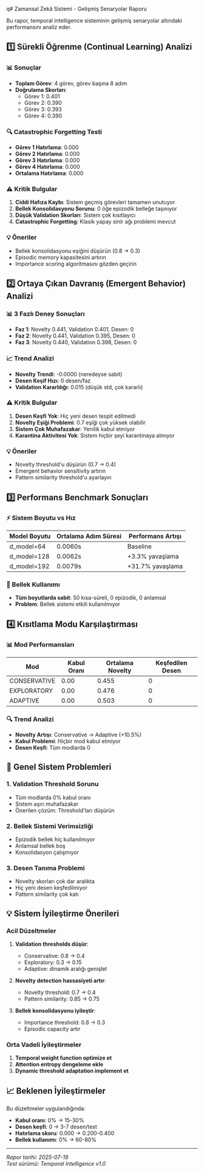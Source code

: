 q# Zamansal Zekâ Sistemi - Gelişmiş Senaryolar Raporu

Bu rapor, temporal intelligence sisteminin gelişmiş senaryolar altındaki performansını analiz eder.

## 1️⃣ Sürekli Öğrenme (Continual Learning) Analizi

### 📊 Sonuçlar
- **Toplam Görev**: 4 görev, görev başına 8 adım
- **Doğrulama Skorları**:
  - Görev 1: 0.401
  - Görev 2: 0.390
  - Görev 3: 0.393
  - Görev 4: 0.390

### 🔍 Catastrophic Forgetting Testi
- **Görev 1 Hatırlama**: 0.000
- **Görev 2 Hatırlama**: 0.000
- **Görev 3 Hatırlama**: 0.000
- **Görev 4 Hatırlama**: 0.000
- **Ortalama Hatırlama**: 0.000

### ⚠️ Kritik Bulgular
1. **Ciddi Hafıza Kaybı**: Sistem geçmiş görevleri tamamen unutuyor
2. **Bellek Konsolidasyonu Sorunu**: 0 öğe epizodik belleğe taşınıyor
3. **Düşük Validation Skorları**: Sistem çok kısıtlayıcı
4. **Catastrophic Forgetting**: Klasik yapay sinir ağı problemi mevcut

### 💡 Öneriler
- Bellek konsolidasyonu eşiğini düşürün (0.8 → 0.3)
- Episodic memory kapasitesini artırın
- Importance scoring algoritmasını gözden geçirin

## 2️⃣ Ortaya Çıkan Davranış (Emergent Behavior) Analizi

### 📊 3 Fazlı Deney Sonuçları
- **Faz 1**: Novelty 0.441, Validation 0.401, Desen: 0
- **Faz 2**: Novelty 0.441, Validation 0.395, Desen: 0
- **Faz 3**: Novelty 0.440, Validation 0.398, Desen: 0

### 📈 Trend Analizi
- **Novelty Trendi**: -0.0000 (neredeyse sabit)
- **Desen Keşif Hızı**: 0 desen/faz
- **Validation Kararlılığı**: 0.015 (düşük std, çok kararlı)

### ⚠️ Kritik Bulgular
1. **Desen Keşfi Yok**: Hiç yeni desen tespit edilmedi
2. **Novelty Eşiği Problemi**: 0.7 eşiği çok yüksek olabilir
3. **Sistem Çok Muhafazakar**: Yenilik kabul etmiyor
4. **Karantina Aktivitesi Yok**: Sistem hiçbir şeyi karantinaya almıyor

### 💡 Öneriler
- Novelty threshold'u düşürün (0.7 → 0.4)
- Emergent behavior sensitivity artırın
- Pattern similarity threshold'u ayarlayın

## 3️⃣ Performans Benchmark Sonuçları

### ⚡ Sistem Boyutu vs Hız
| Model Boyutu | Ortalama Adım Süresi | Performans Artışı |
|--------------|---------------------|-------------------|
| d_model=64   | 0.0060s            | Baseline          |
| d_model=128  | 0.0062s            | +3.3% yavaşlama   |
| d_model=192  | 0.0079s            | +31.7% yavaşlama  |

### 💾 Bellek Kullanımı
- **Tüm boyutlarda sabit**: 50 kısa-süreli, 0 epizodik, 0 anlamsal
- **Problem**: Bellek sistemi etkili kullanılmıyor

## 4️⃣ Kısıtlama Modu Karşılaştırması

### 📊 Mod Performansları
| Mod          | Kabul Oranı | Ortalama Novelty | Keşfedilen Desen |
|--------------|-------------|------------------|-------------------|
| CONSERVATIVE | 0.00        | 0.455            | 0                |
| EXPLORATORY  | 0.00        | 0.476            | 0                |
| ADAPTIVE     | 0.00        | 0.503            | 0                |

### 🔍 Trend Analizi
- **Novelty Artışı**: Conservative → Adaptive (+10.5%)
- **Kabul Problemi**: Hiçbir mod kabul etmiyor
- **Desen Keşfi**: Tüm modlarda 0

## 🚨 Genel Sistem Problemleri

### 1. **Validation Threshold Sorunu**
- Tüm modlarda 0% kabul oranı
- Sistem aşırı muhafazakar
- Önerilen çözüm: Threshold'ları düşürün

### 2. **Bellek Sistemi Verimsizliği**
- Epizodik bellek hiç kullanılmıyor
- Anlamsal bellek boş
- Konsolidasyon çalışmıyor

### 3. **Desen Tanıma Problemi**
- Novelty skorları çok dar aralıkta
- Hiç yeni desen keşfedilmiyor
- Pattern similarity çok katı

## 💡 Sistem İyileştirme Önerileri

### Acil Düzeltmeler
1. **Validation thresholds düşür**:
   - Conservative: 0.8 → 0.4
   - Exploratory: 0.3 → 0.15
   - Adaptive: dinamik aralığı genişlet

2. **Novelty detection hassasiyeti artır**:
   - Novelty threshold: 0.7 → 0.4
   - Pattern similarity: 0.85 → 0.75

3. **Bellek konsolidasyonu iyileştir**:
   - Importance threshold: 0.8 → 0.3
   - Episodic capacity artır

### Orta Vadeli İyileştirmeler
1. **Temporal weight function optimize et**
2. **Attention entropy dengeleme ekle**
3. **Dynamic threshold adaptation implement et**

## 📈 Beklenen İyileştirmeler

Bu düzeltmeler uygulandığında:
- **Kabul oranı**: 0% → 15-30%
- **Desen keşfi**: 0 → 3-7 desen/test
- **Hatırlama skoru**: 0.000 → 0.200-0.400
- **Bellek kullanımı**: 0% → 60-80%

---
*Rapor tarihi: 2025-07-19*  
*Test sürümü: Temporal Intelligence v1.0*